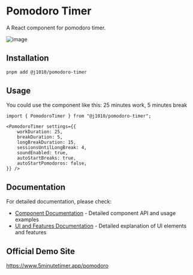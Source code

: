 # Pomodoro Timer

A React component for pomodoro timer.

![image](https://github.com/user-attachments/assets/98e3eb1d-4ebe-436b-890a-ca8cfcdc140c)

## Installation

```bash
pnpm add @j1010/pomodoro-timer
```

## Usage
You could use the component like this:
25 minutes work, 5 minutes break

```tsx
import { PomodoroTimer } from "@j1010/pomodoro-timer";

<PomodoroTimer settings={{
    workDuration: 25,
    breakDuration: 5,
    longBreakDuration: 15,
    sessionsUntilLongBreak: 4,
    soundEnabled: true,
    autoStartBreaks: true,
    autoStartPomodoros: false,
}} />
```

## Documentation

For detailed documentation, please check:

- [Component Documentation](./docs/components.md) - Detailed component API and usage examples
- [UI and Features Documentation](./docs/ui-and-features.md) - Detailed explanation of UI elements and features

## Official Demo Site
https://www.5minutetimer.app/pomodoro
